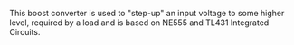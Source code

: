 This boost converter is used to "step-up" an input voltage to some higher level, required by a load and is based on NE555 and TL431 Integrated Circuits.
